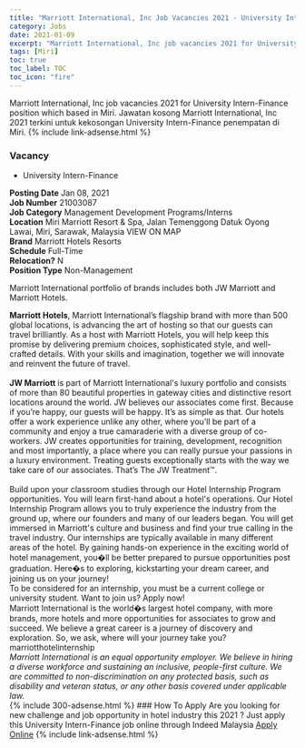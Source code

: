 ```yaml
---
title: "Marriott International, Inc Job Vacancies 2021 - University Intern-Finance" 
category: Jobs 
date: 2021-01-09 
excerpt: "Marriott International, Inc job vacancies 2021 for University Intern-Finance position which based in Miri. Jawatan kosong Marriott International, Inc 2021 terkini untuk kekosongan University Intern-Finance penempatan di Miri" 
tags: [Miri] 
toc: true 
toc_label: TOC 
toc_icon: "fire" 
--- 
```


Marriott International, Inc job vacancies 2021 for University Intern-Finance position which based in Miri. Jawatan kosong Marriott International, Inc 2021 terkini untuk kekosongan University Intern-Finance penempatan di Miri. 
{% include link-adsense.html %} 
### Vacancy 
- University Intern-Finance 
<div><div><div><b>Posting Date</b> Jan 08, 2021<br>
<b>Job Number</b> 21003087<br>
<b>Job Category</b> Management Development Programs/Interns<br>
<b>Location</b> Miri Marriott Resort &amp; Spa, Jalan Temenggong Datuk Oyong Lawai, Miri, Sarawak, Malaysia VIEW ON MAP<br>
<b>Brand</b> Marriott Hotels Resorts<br>
<b>Schedule</b> Full-Time<br>
<b>Relocation?</b> N<br>
<b>Position Type</b> Non-Management<br>
<p>
Marriott International portfolio of brands includes both JW Marriott and Marriott Hotels.<br>
</p>
<div><b>Marriott Hotels</b>, Marriott International&#8217;s flagship brand with more than 500 global locations, is advancing the art of hosting so that our guests can travel brilliantly. As a host with Marriott Hotels, you will help keep this promise by delivering premium choices, sophisticated style, and well-crafted details. With your skills and imagination, together we will innovate and reinvent the future of travel.<br>
</div><div></div><br>
<div><b>JW Marriott </b>is part of Marriott International's luxury portfolio and consists of more than 80 beautiful properties in gateway cities and distinctive resort locations around the world. JW believes our associates come first. Because if you&#8217;re happy, our guests will be happy. It&#8217;s as simple as that. Our hotels offer a work experience unlike any other, where you&#8217;ll be part of a community and enjoy a true camaraderie with a diverse group of co-workers. JW creates opportunities for training, development, recognition and most importantly, a place where you can really pursue your passions in a luxury environment. Treating guests exceptionally starts with the way we take care of our associates. That&#8217;s The JW Treatment&#8482;.<br>
</div><br>
</div><div>Build upon your classroom studies through our Hotel Internship Program opportunities. You will learn first-hand about a hotel's operations. Our Hotel Internship Program allows you to truly experience the industry from the ground up, where our founders and many of our leaders began. You will get immersed in Marriott's culture and business and find your true calling in the travel industry. Our internships are typically available in many different areas of the hotel. By gaining hands-on experience in the exciting world of hotel management, you&#65533;ll be better prepared to pursue opportunities post graduation. Here&#65533;s to exploring, kickstarting your dream career, and joining us on your journey!
<div></div>To be considered for an internship, you must be a current college or university student. Want to join us? Apply now!
<div></div>Marriott International is the world&#65533;s largest hotel company, with more brands, more hotels and more opportunities for associates to grow and succeed. We believe a great career is a journey of discovery and exploration. So, we ask, where will your journey take you?
<div></div>marriotthotelinternship<br>
</div><div></div><i>Marriott International is an equal opportunity employer. We believe in hiring a diverse workforce and sustaining an inclusive, people-first culture. We are committed to non-discrimination on any protected basis, such as disability and veteran status, or any other basis covered under applicable law.</i></div></div> 
{% include 300-adsense.html %} 
### How To Apply 
Are you looking for new challenge and job opportunity in hotel industry this 2021 ?
Just apply this University Intern-Finance job online through Indeed Malaysia 
<a href="https://malaysia.indeed.com/viewjob?jk=89e8e474a9cad317" class="btn btn--info" target="_blank" rel="nofollow noopenner">Apply Online</a> 
{% include link-adsense.html %} 
